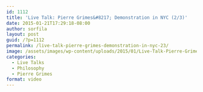 ```yaml
---
id: 1112
title: 'Live Talk: Pierre Grimes&#8217; Demonstration in NYC (2/3)'
date: 2015-01-21T17:29:18-08:00
author: sorfila
layout: post
guid: /?p=1112
permalink: /live-talk-pierre-grimes-demonstration-in-nyc-23/
image: /assets/images/wp-content/uploads/2015/01/Live-Talk-Pierre-Grimes-Demonstration-in-NYC-23.jpg
categories:
  - Live Talks
  - Philosophy
  - Pierre Grimes
format: video
---
```

